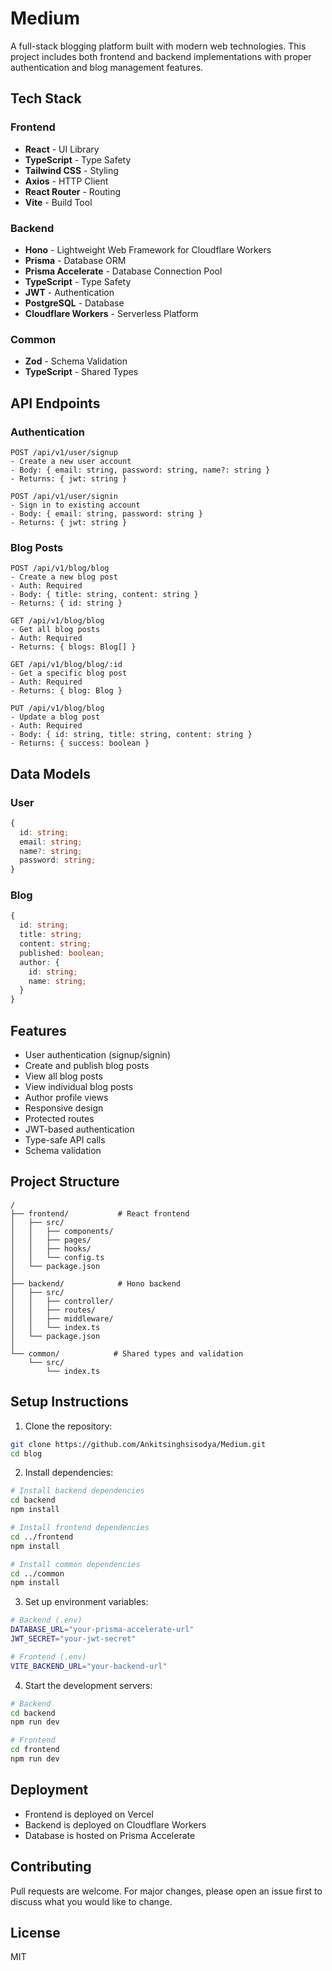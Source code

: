 # Medium 

A full-stack blogging platform built with modern web technologies. This project includes both frontend and backend implementations with proper authentication and blog management features.

## Tech Stack

### Frontend

- **React** - UI Library
- **TypeScript** - Type Safety
- **Tailwind CSS** - Styling
- **Axios** - HTTP Client
- **React Router** - Routing
- **Vite** - Build Tool

### Backend

- **Hono** - Lightweight Web Framework for Cloudflare Workers
- **Prisma** - Database ORM
- **Prisma Accelerate** - Database Connection Pool
- **TypeScript** - Type Safety
- **JWT** - Authentication
- **PostgreSQL** - Database
- **Cloudflare Workers** - Serverless Platform

### Common

- **Zod** - Schema Validation
- **TypeScript** - Shared Types

## API Endpoints

### Authentication

```
POST /api/v1/user/signup
- Create a new user account
- Body: { email: string, password: string, name?: string }
- Returns: { jwt: string }

POST /api/v1/user/signin
- Sign in to existing account
- Body: { email: string, password: string }
- Returns: { jwt: string }
```

### Blog Posts

```
POST /api/v1/blog/blog
- Create a new blog post
- Auth: Required
- Body: { title: string, content: string }
- Returns: { id: string }

GET /api/v1/blog/blog
- Get all blog posts
- Auth: Required
- Returns: { blogs: Blog[] }

GET /api/v1/blog/blog/:id
- Get a specific blog post
- Auth: Required
- Returns: { blog: Blog }

PUT /api/v1/blog/blog
- Update a blog post
- Auth: Required
- Body: { id: string, title: string, content: string }
- Returns: { success: boolean }
```

## Data Models

### User

```typescript
{
  id: string;
  email: string;
  name?: string;
  password: string;
}
```

### Blog

```typescript
{
  id: string;
  title: string;
  content: string;
  published: boolean;
  author: {
    id: string;
    name: string;
  }
}
```

## Features

- User authentication (signup/signin)
- Create and publish blog posts
- View all blog posts
- View individual blog posts
- Author profile views
- Responsive design
- Protected routes
- JWT-based authentication
- Type-safe API calls
- Schema validation

## Project Structure

```
/
├── frontend/           # React frontend
│   ├── src/
│   │   ├── components/
│   │   ├── pages/
│   │   ├── hooks/
│   │   └── config.ts
│   └── package.json
│
├── backend/            # Hono backend
│   ├── src/
│   │   ├── controller/
│   │   ├── routes/
│   │   ├── middleware/
│   │   └── index.ts
│   └── package.json
│
└── common/            # Shared types and validation
    └── src/
        └── index.ts
```

## Setup Instructions

1. Clone the repository:

```bash
git clone https://github.com/Ankitsinghsisodya/Medium.git
cd blog
```

2. Install dependencies:

```bash
# Install backend dependencies
cd backend
npm install

# Install frontend dependencies
cd ../frontend
npm install

# Install common dependencies
cd ../common
npm install
```

3. Set up environment variables:

```bash
# Backend (.env)
DATABASE_URL="your-prisma-accelerate-url"
JWT_SECRET="your-jwt-secret"

# Frontend (.env)
VITE_BACKEND_URL="your-backend-url"
```

4. Start the development servers:

```bash
# Backend
cd backend
npm run dev

# Frontend
cd frontend
npm run dev
```

## Deployment

- Frontend is deployed on Vercel
- Backend is deployed on Cloudflare Workers
- Database is hosted on Prisma Accelerate

## Contributing

Pull requests are welcome. For major changes, please open an issue first to discuss what you would like to change.

## License

MIT
